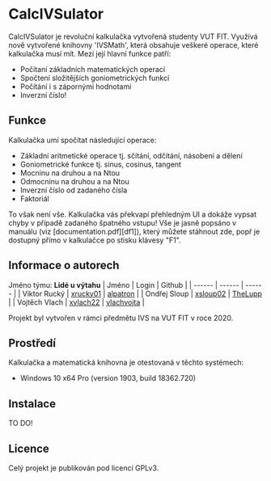 ﻿
# CalcIVSulator

CalcIVSulator je revoluční kalkulačka vytvořená studenty VUT FIT. Využívá nově vytvořené knihovny 'IVSMath', která obsahuje veškeré operace, které kalkulačka musí mít. Mezi její hlavní funkce patří:

  - Počítaní základních matematických operací
  - Spočtení složitějších goniometrických funkcí
  - Počítání i s zápornými hodnotami
  - Inverzní číslo!

## Funkce

Kalkulačka umí spočítat následující operace:
  - Základní aritmetické operace tj. sčítání, odčítání, násobení a dělení
  - Goniometrické funkce tj. sinus, cosinus, tangent
  - Mocninu na druhou a na Ntou
  - Odmocninu na druhou a na Ntou
  - Inverzní číslo od zadaného čísla
  - Faktoriál

To však není vše. Kalkulačka vás překvapí přehledným UI a dokáže vypsat chyby v případě zadaného špatného vstupu!
Vše je jasně popsáno v manuálu (viz [documentation.pdf][df1]), který můžete stáhnout zde, popř je dostupný přímo v kalkulačce po stisku klávesy "F1". 

## Informace o autorech
Jméno týmu: **Lidé u výtahu**
| Jméno | Login | Github |
| ------ | ------ | ------ |
| Viktor Rucký | [xrucky01][loginRUC] | [alpatron][githubRUC] |
| Ondřej Sloup | [xsloup02][loginSL] | [TheLupp][githubSL] |
| Vojtěch Vlach | [xvlach22][loginVL] | [vlachvojta][githubVL] |

Projekt byl vytvořen v rámci předmětu IVS na VUT FIT v roce 2020.

## Prostředí
Kalkulačka a matematická knihovna je otestovaná v těchto systémech:

 - Windows 10 x64 Pro (version 1903, build 18362.720)

## Instalace
TO DO!

## Licence
Celý projekt je publikován pod licencí GPLv3. 


   [loginRUC]: <https://www.vutbr.cz/lide/viktor-rucky-221908>
   [loginSL]: <https://www.vutbr.cz/lide/ondrej-sloup-223573>
   [loginVL]: <https://www.vutbr.cz/lide/vojtech-vlach-222112>
   [githubRUC]: <https://github.com/alpatron>
   [githubSL]: <https://github.com/TheLupp>
   [githubVL]: <https://github.com/vlachvojta>
   [dokumentace]: <https://github.com/TheLupp/CalcIVSulator/blob/master/dokumentace.pdf>
